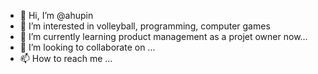 - 👋 Hi, I’m @ahupin
- 👀 I’m interested in volleyball, programming, computer games
- 🌱 I’m currently learning product management as a projet owner now...
- 💞️ I’m looking to collaborate on ...
- 📫 How to reach me ...

<!---
ahupin/ahupin is a ✨ special ✨ repository because its `README.md` (this file) appears on your GitHub profile.
You can click the Preview link to take a look at your changes.
--->
